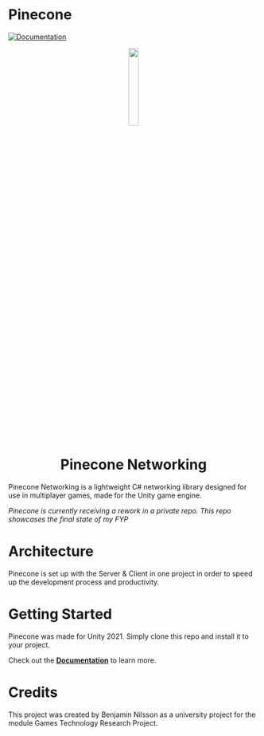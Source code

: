 # Pinecone
[![Documentation](https://img.shields.io/badge/docs-brightgreen.svg)](https://ben-nilsson.gitbook.io/pinecone-documentation/)

<div align="center">
  <a href="https://github.com/BenNilsson/PineCone">
    <img src="https://user-images.githubusercontent.com/55544010/153298317-fa3ca294-c534-4433-a07d-6a4eb1f081c1.png" width="20%" height="auto">
  </a>
</div>

<h1 align="center">Pinecone Networking</h1>

<p>Pinecone Networking is a lightweight C# networking library designed for use in multiplayer games, made for the Unity game engine.</p>

<i>Pinecone is currently receiving a rework in a private repo. This repo showcases the final state of my FYP</i>

# Architecture
Pinecone is set up with the Server & Client in one project in order to speed up the development process and productivity.

# Getting Started
Pinecone was made for Unity 2021. Simply clone this repo and install it to your project.

Check out the **[Documentation](https://ben-nilsson.gitbook.io/pinecone-documentation/)** to learn more.

# Credits
This project was created by Benjamin Nilsson as a university project for the module Games Technology Research Project.
